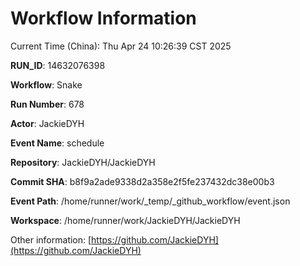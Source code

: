 # Workflow Information

Current Time (China): Thu Apr 24 10:26:39 CST 2025  

**RUN_ID**: 14632076398  

**Workflow**: Snake  

**Run Number**: 678  

**Actor**: JackieDYH  

**Event Name**: schedule  

**Repository**: JackieDYH/JackieDYH  

**Commit SHA**: b8f9a2ade9338d2a358e2f5fe237432dc38e00b3  

**Event Path**: /home/runner/work/_temp/_github_workflow/event.json  

**Workspace**: /home/runner/work/JackieDYH/JackieDYH  

Other information: [https://github.com/JackieDYH](https://github.com/JackieDYH)
